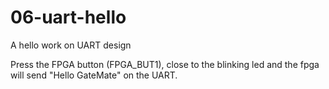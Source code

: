 # 06-uart-hello

A hello work on UART design

Press the FPGA button (FPGA_BUT1), close to the blinking led and the
fpga will send "Hello GateMate" on the UART.
